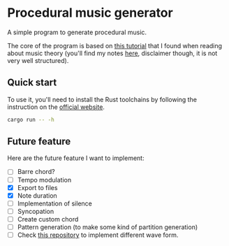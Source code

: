 # Procedural music generator

A simple program to generate procedural music.

The core of the program is based on [this tutorial](https://dev.to/deciduously/teaching-numbers-how-to-sing-3c8l) that I found when reading about music theory (you'll find my notes [here](MusicTheoryNotes.md), disclaimer though, it is not very well structured).

## Quick start

To use it, you'll need to install the Rust toolchains by following the instruction on the [official website](https://www.rust-lang.org/tools/install).

```bash
cargo run -- -h
```

## Future feature

Here are the future feature I want to implement:
- [ ] Barre chord?
- [ ] Tempo modulation
- [x] Export to files
- [x] Note duration
- [ ] Implementation of silence
- [ ] Syncopation
- [ ] Create custom chord
- [ ] Pattern generation (to make some kind of partition generation)
- [ ] Check [this repository](https://github.com/andyherbert/ansiterm/tree/main/basic_waves/src) to implement different wave form.
